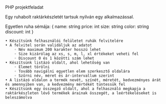 PHP projektfeladat 


Egy ruhabolt raktárkészletét tartsuk nyilván egy alkalmazással.

Egyetlen ruha sémája:
{
name: string
price: int
size: string
color: string
discount: int
}

    • Készítsünk felhasználói felületet ruhák felvitelére
    • A felvitel során validáljuk az adatot
        ◦ Név maximum 200 karakter hosszú lehet
        ◦ Size kizárólag az xs, s, m, l, xl értékeket veheti fel
        ◦ Discount 0 és 1 közötti szám lehet
    • Készítsünk listázó oldalt, ahol lehetőség van
        ◦ Elemet törölni
        ◦ Tovább navigálni egyetlen elem szerkesztő oldalára
        ◦ Szűrni név, méret és ár-intervallum szerint
    • A listázó oldalon a termék nevét, színét, méretét, kedvezményes árát és amennyiben van, a kedvezmény mértékét tüntessük fel
    • Készítsünk egy összegző oldalt, ahol a felhasználó megkapja a raktárkészleten lévő termékek árainak összegét, a leértékeléseket is beleszámolva  
